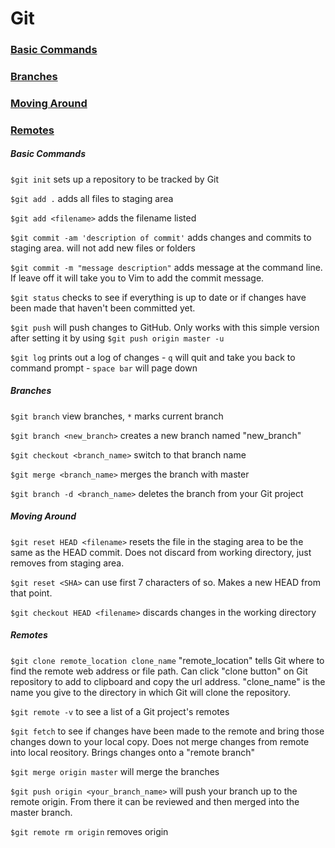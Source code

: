 # Git


### [Basic Commands](#basic_commands)
### [Branches](#branches)
### [Moving Around](#moving)
### [Remotes](#remotes)

##### <a name="basic_commands">Basic Commands</a>

`$git init` sets up a repository to be tracked by Git

`$git add .` adds all files to staging area

`$git add <filename>` adds the filename listed

`$git commit -am 'description of commit'` adds changes and commits to staging area. will not add new files or folders

`$git commit -m "message description"` adds message at the command line. If leave off it will take you to Vim to add the commit message.

`$git status` checks to see if everything is up to date or if changes have been made that haven't been committed yet.

`$git push` will push changes to GitHub. Only works with this simple version after setting it by using `$git push origin master -u`

`$git log` prints out a log of changes
    - `q` will quit and take you back to command prompt
    - `space bar` will page down

##### <a name="branches">Branches</a>

`$git branch` view branches, `*` marks current branch

`$git branch <new_branch>` creates a new branch named "new_branch"

`$git checkout <branch_name>` switch to that branch name

`$git merge <branch_name>` merges the branch with master

`$git branch -d <branch_name>` deletes the branch from your Git project

##### <a name="moving">Moving Around</a>

`$git reset HEAD <filename>` resets the file in the staging area to be the same as the HEAD commit. Does not discard from working directory, just removes from staging area.

`$git reset <SHA>` can use first 7 characters of so. Makes a new HEAD from that point.

`$git checkout HEAD <filename>` discards changes in the working directory

##### <a name="remotes">Remotes</a>

`$git clone remote_location clone_name` "remote_location" tells Git where to find the remote web address or file path. Can click "clone button" on Git repository to add to clipboard and copy the url address. "clone_name" is the name you give to the directory in which Git will clone the repository.

`$git remote -v` to see a list of a Git project's remotes

`$git fetch` to see if changes have been made to the remote and bring those changes down to your local copy. Does not merge changes from remote into local reository. Brings changes onto a "remote branch"

`$git merge origin master` will merge the branches

`$git push origin <your_branch_name>` will push your branch up to the remote origin. From there it can be reviewed and then merged into the master branch.

`$git remote rm origin` removes origin
